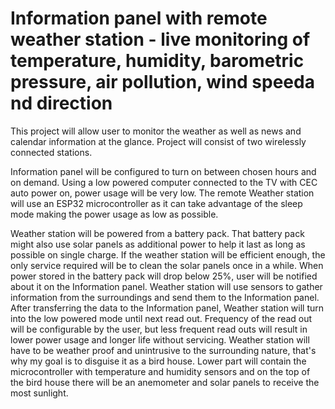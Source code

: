 # Information panel with remote weather station - live monitoring of temperature, humidity, barometric pressure, air pollution, wind speeda nd direction

This project will allow user to monitor the weather as well as news
and  calendar information at the glance. Project will consist of two
wirelessly connected stations.

Information panel will be configured to turn on between chosen hours
and on demand. Using a low powered computer connected to the TV with
CEC  auto power on, power usage will be very low.
The remote Weather station will use an ESP32 microcontroller as
it  can take advantage of the sleep mode making the power usage as low
as  possible.

Weather station will be powered from a battery pack. That battery
pack  might also use solar panels as additional power to help it last
as long  as possible on single charge.
If the weather station will be efficient enough, the only service
required will be to clean the solar panels once in a while.
When power stored in the battery pack will drop below 25%, user will
be  notified about it on the Information panel.
Weather station will use sensors to gather information from the
surroundings and send them to the Information panel.
After transferring the data to the Information panel, Weather
station  will turn into the low powered mode until next read out.
Frequency of the read out will be configurable by the user, but less
frequent read outs will result in lower power usage and longer life
without servicing.
Weather station will have to be weather proof and unintrusive to the
surrounding nature, that's why my goal is to disguise it as a bird
house.
Lower part will contain the microcontroller with temperature and
humidity sensors and on the top of the bird house there will be an
anemometer and solar panels to receive the most sunlight.
